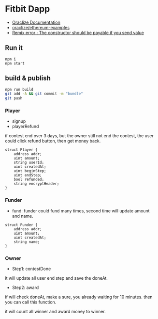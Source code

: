 # Fitbit Dapp

* [Oraclize Documentation](https://docs.oraclize.it/#ethereum-quick-start-simple-query)
* [oraclize/ethereum-examples](https://github.com/oraclize/ethereum-examples/)
* [Remix error : The constructor should be payable if you send value](https://ethereum.stackexchange.com/questions/35112/remix-error-the-constructor-should-be-payable-if-you-send-value?rq=1)

## Run it

```
npm i
npm start
```

## build & publish

```sh
npm run build
git add -A && git commit -m "bundle"
git push
```

### Player

* signup
* playerRefund

if contest end over 3 days, but the owner still not end the contest, the user could click refund button, then get money back.

```
struct Player {
    address addr;
    uint amount;
    string userId;
    uint createdAt;
    uint beginStep;
    uint endStep;
    bool refunded;
    string encryptHeader;
}
```

### Funder

* fund: funder could fund many times, second time will update amount and name.

```
struct Funder {
    address addr;
    uint amount;
    uint createdAt;
    string name;
}
```

### Owner

* Step1: contestDone

it will update all user end step and save the doneAt.

* Step2: award

if will check doneAt, make a sure, you already waiting for 10 minutes. then you can call this function.

it will count all winner and award money to winner.
